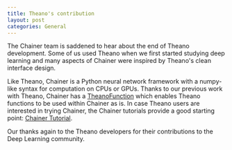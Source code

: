 ```yaml
---
title: Theano's contribution
layout: post
categories: General
---
```


The Chainer team is saddened to hear about the end of Theano development. Some of us used Theano when we first started studying deep learning and many aspects of Chainer were inspired by Theano's clean interface design.

Like Theano, Chainer is a Python neural network framework with a numpy-like syntax for computation on CPUs or GPUs. Thanks to our previous work with Theano, Chainer has a [TheanoFunction](https://docs.chainer.org/en/latest/reference/generated/chainer.links.TheanoFunction.html#chainer.links.TheanoFunction) which enables Theano functions to be used within Chainer as is. In case Theano users are interested in trying Chainer, the Chainer tutorials provide a good starting point: [Chainer Tutorial](https://docs.chainer.org/en/stable/tutorial/index.html).

Our thanks again to the Theano developers for their contributions to the Deep Learning community.
